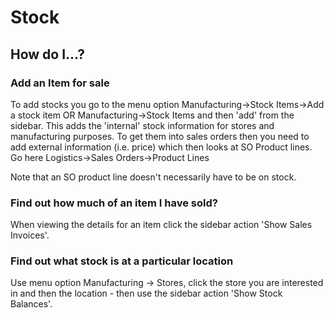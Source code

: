 # Stock

## How do I...?

### Add an Item for sale
To add stocks you go to the menu option Manufacturing->Stock Items->Add a stock item OR Manufacturing->Stock Items and then 'add' from the sidebar. This adds the 'internal' stock information for stores and manufacturing purposes. To get them into sales orders then you need to add external information (i.e. price) which then looks at SO Product lines. Go here Logistics->Sales Orders->Product Lines

Note that an SO product line doesn't necessarily have to be on stock.

### Find out how much of an item I have sold?

When viewing the details for an item click the sidebar action 'Show Sales Invoices'.

### Find out what stock is at a particular location

Use menu option Manufacturing -> Stores, click the store you are interested in and then the location - then use the sidebar action 'Show Stock Balances'.
